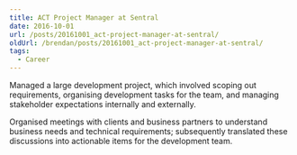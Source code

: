```yaml
---
title: ACT Project Manager at Sentral
date: 2016-10-01
url: /posts/20161001_act-project-manager-at-sentral/
oldUrl: /brendan/posts/20161001_act-project-manager-at-sentral/
tags:
  - Career
---
```


Managed a large development project, which involved scoping out requirements, organising development tasks for the team, and managing stakeholder expectations internally and externally.

Organised meetings with clients and business partners to understand business needs and technical requirements; subsequently translated these discussions into actionable items for the development team.
